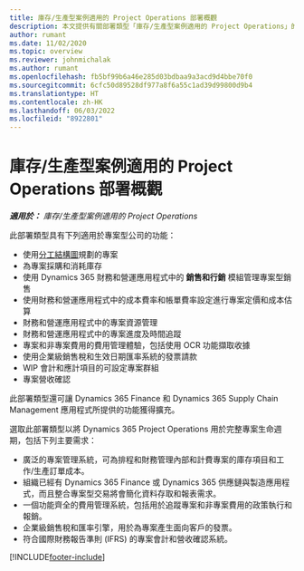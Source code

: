 ```yaml
---
title: 庫存/生產型案例適用的 Project Operations 部署概觀
description: 本文提供有關部署類型「庫存/生產型案例適用的 Project Operations」的資訊。
author: rumant
ms.date: 11/02/2020
ms.topic: overview
ms.reviewer: johnmichalak
ms.author: rumant
ms.openlocfilehash: fb5bf99b6a46e285d03bdbaa9a3acd9d4bbe70f0
ms.sourcegitcommit: 6cfc50d89528df977a8f6a55c1ad39d99800d9b4
ms.translationtype: HT
ms.contentlocale: zh-HK
ms.lasthandoff: 06/03/2022
ms.locfileid: "8922801"
---
```

# <a name="project-operations-for-stockedproduction-based-scenarios-deployment-overview"></a>庫存/生產型案例適用的 Project Operations 部署概觀

_**適用於：** 庫存/生產型案例適用的 Project Operations_


此部署類型具有下列適用於專案型公司的功能：

- 使用[分工結構圖](work-breakdown-structures.md)規劃的專案
- 為專案採購和消耗庫存
- 使用 Dynamics 365 財務和營運應用程式中的 **銷售和行銷** 模組管理專案型銷售
- 使用財務和營運應用程式中的成本費率和帳單費率設定進行專案定價和成本估算
- 財務和營運應用程式中的專案資源管理
- 財務和營運應用程式中的專案進度及時間追蹤
- 專案和非專案費用的費用管理體驗，包括使用 OCR 功能擷取收據
- 使用企業級銷售稅和生效日期匯率系統的發票請款
- WIP 會計和應計項目的可設定專案群組
- 專案營收確認

此部署類型還可讓 Dynamics 365 Finance 和 Dynamics 365 Supply Chain Management 應用程式所提供的功能獲得擴充。

選取此部署類型以將 Dynamics 365 Project Operations 用於完整專案生命週期，包括下列主要需求：

- 廣泛的專案管理系統，可為排程和財務管理內部和計費專案的庫存項目和工作/生產訂單成本。
- 組織已經有 Dynamics 365 Finance 或 Dynamics 365 供應鏈與製造應用程式，而且整合專案型交易將會簡化資料存取和報表需求。
- 一個功能齊全的費用管理系統，包括用於追蹤專案和非專案費用的政策執行和報銷。
- 企業級銷售稅和匯率引擎，用於為專案產生面向客戶的發票。
- 符合國際財務報告準則 (IFRS) 的專案會計和營收確認系統。



[!INCLUDE[footer-include](../includes/footer-banner.md)]